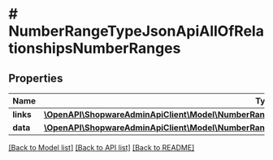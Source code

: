 # # NumberRangeTypeJsonApiAllOfRelationshipsNumberRanges

## Properties

Name | Type | Description | Notes
------------ | ------------- | ------------- | -------------
**links** | [**\OpenAPI\ShopwareAdminApiClient\Model\NumberRangeTypeJsonApiAllOfRelationshipsNumberRangesLinks**](NumberRangeTypeJsonApiAllOfRelationshipsNumberRangesLinks.md) |  | [optional]
**data** | [**\OpenAPI\ShopwareAdminApiClient\Model\NumberRangeTypeJsonApiAllOfRelationshipsNumberRangesData[]**](NumberRangeTypeJsonApiAllOfRelationshipsNumberRangesData.md) |  | [optional]

[[Back to Model list]](../../README.md#models) [[Back to API list]](../../README.md#endpoints) [[Back to README]](../../README.md)
